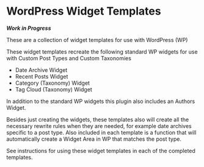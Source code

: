 # WordPress Widget Templates

***Work in Progress***

These are a collection of widget templates for use with WordPress (WP)

These widget templates recreate the following standard WP widgets
for use with Custom Post Types and Custom Taxonomies
* Date Archive Widget
* Recent Posts Widget
* Category (Taxonomy) Widget
* Tag Cloud (Taxonomy) Widget

In addition to the standard WP widgets this plugin also includes an Authors Widget.

Besides just creating the widgets, these templates also will create all the necessary rewrite rules
when they are needed, for example date archives specific to a post type. Also included in each template
is a function that will automatically create a Widget Area in WP that matches the post type.

See instructions for using these widget templates in each of the completed templates.